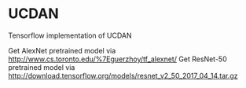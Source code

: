 # UCDAN
Tensorflow implementation of UCDAN


Get AlexNet pretrained model via http://www.cs.toronto.edu/%7Eguerzhoy/tf_alexnet/
Get ResNet-50 pretrained model via http://download.tensorflow.org/models/resnet_v2_50_2017_04_14.tar.gz
